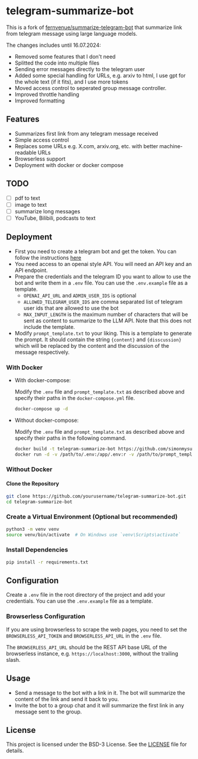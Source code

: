 # telegram-summarize-bot

This is a fork of [fernvenue/summarize-telegram-bot](https://github.com/fernvenue/summarize-telegram-bot/tree/ca022f113dd761bb269d63c1559d20cf38d89b69) that summarize link from telegram message using large language models. 

The changes includes until 16.07.2024:

- Removed some features that I don't need
- Splitted the code into multiple files
- Sending error messages directly to the telegram user
- Added some special handling for URLs, e.g. arxiv to html, I use gpt for the whole text (if it fits), and I use more tokens
- Moved access control to seperated group message controller. 
- Improved throttle handling
- Improved formatting

## Features

- Summarizes first link from any telegram message received
- Simple access control
- Replaces some URLs e.g. X.com, arxiv.org, etc. with better machine-readable URLs
- Browserless support
- Deployment with docker or docker compose

## TODO

- [ ] pdf to text
- [ ] image to text
- [ ] summarize long messages
- [ ] YouTube, Bilibili, podcasts to text

## Deployment

- First you need to create a telegram bot and get the token. You can follow the instructions [here](https://core.telegram.org/bots)
- You need access to an openai style API. You will need an API key and an API endpoint.
- Prepare the credentials and the telegram ID you want to allow to use the bot and write them in a `.env` file. You can use the `.env.example` file as a template.
  - `OPENAI_API_URL` and `ADMIN_USER_IDS` is optional
  - `ALLOWED_TELEGRAM_USER_IDS` are comma separated list of telegram user ids that are allowed to use the bot
  - `MAX_INPUT_LENGTH` is the maximum number of characters that will be sent as content to summarize to the LLM API. Note that this does not include the template.
- Modify `prompt_template.txt` to your liking. This is a template to generate the prompt. It should contain the string `{content}` and `{disscussion}` which will be replaced by the content and the discussion of the message respectively.

### With Docker

- With docker-compose:

  Modify the `.env` file and `prompt_template.txt` as described above and specify their paths in the `docker-compose.yml` file.

  ```bash
  docker-compose up -d
  ```

- Without docker-compose:

  Modify the `.env` file and `prompt_template.txt` as described above and specify their paths in the following command.

  ```bash
  docker build -t telegram-summarize-bot https://github.com/simonmysun/telegram-summarize-bot.git
  docker run -d -v /path/to/.env:/app/.env:r -v /path/to/prompt_template.txt:/app/prompt_template.txt:r  --name telegram-summarize-bot --init telegram-summarize-bot
  ```

### Without Docker

#### Clone the Repository

```bash
git clone https://github.com/yourusername/telegram-summarize-bot.git
cd telegram-summarize-bot
```

### Create a Virtual Environment (Optional but recommended)

```bash
python3 -m venv venv
source venv/bin/activate  # On Windows use `venv\Scripts\activate`
```

### Install Dependencies

```bash
pip install -r requirements.txt
```

## Configuration

Create a `.env` file in the root directory of the project and add your credentials. You can use the `.env.example` file as a template.

### Browserless Configuration

If you are using browserless to scrape the web pages, you need to set the `BROWSERLESS_API_TOKEN` and `BROWSERLESS_API_URL` in the `.env` file.

The `BROWSERLESS_API_URL` should be the REST API base URL of the browserless instance, e.g. `https://localhost:3000`, without the trailing slash.

## Usage

- Send a message to the bot with a link in it. The bot will summarize the content of the link and send it back to you.
- Invite the bot to a group chat and it will summarize the first link in any message sent to the group.

## License

This project is licensed under the BSD-3 License. See the [LICENSE](LICENSE) file for details.

